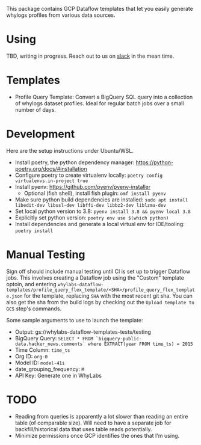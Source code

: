 
This package contains GCP Dataflow templates that let you easily generate whylogs profiles from various data sources.

# Using

TBD, writing in progress. Reach out to us on [slack](https://whylabs.ai/slack-community) in the mean time.

# Templates

- Profile Query Template: Convert a BigQuery SQL query into a collection of whylogs dataset profiles. Ideal for regular batch jobs over a small number of days.

# Development
Here are the setup instructions under Ubuntu/WSL.

- Install poetry, the python dependency manager: https://python-poetry.org/docs/#installation
- Configure poetry to create virtualenv locally: `poetry config virtualenvs.in-project true`
- Install pyenv: https://github.com/pyenv/pyenv-installer
  - Optional (fish shell), install fish plugin: `omf install pyenv`
- Make sure python build dependencies are installed: `sudo apt install libedit-dev libssl-dev libffi-dev libbz2-dev liblzma-dev`
- Set local python version to 3.8: `pyenv install 3.8 && pyenv local 3.8`
- Explicitly set python version: `poetry env use $(which python)`
- Install dependencies and generate a local virtual env for IDE/tooling: `poetry install`


# Manual Testing
Sign off should include manual testing until CI is set up to trigger Dataflow jobs. This involves creating a Dataflow job using the "Custom" template optoin, and entering `whylabs-dataflow-templates/profile_query_flex_template/<SHA>/profile_query_flex_template.json` for the template, replacing `SHA` with the most recent git sha. You can also get the sha from the build logs by checking out the `Upload template to GCS` step's commands.

Some sample arguments to use to launch the template:
- Output: gs://whylabs-dataflow-templates-tests/testing
- BigQuery Query: ``SELECT * FROM `bigquery-public-data.hacker_news.comments` where EXTRACT(year FROM time_ts) = 2015``
- Time Column: `time_ts`
- Org ID: `org-0`
- Model ID: `model-41i`
- date_grouping_frequency: `M`
- API Key: Generate one in WhyLabs

# TODO
- Reading from queries is apparently a lot slower than reading an entire table (of comparable size). Will need to have a separate job for backfill/historical data that uses table reads potentially.
- Minimize permissions once GCP identifies the ones that I'm using.



